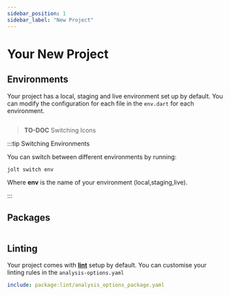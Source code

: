 ```yaml
---
sidebar_position: 1
sidebar_label: "New Project"
---
```


# Your New Project

## Environments

Your project has a local, staging and live environment set up by default. You can modify the configuration for each file in the `env.dart` for each environment.

```dart title="env/ _ chosen environment _ /env.dart"

```

> **TO-DOC** Switching Icons

:::tip Switching Environments

You can switch between different environments by running:

```bash
jolt switch env
```

Where **env** is the name of your environment (local,staging,live).

:::

## Packages

```yaml title="pubspec.yaml"

```

## Linting

Your project comes with [**lint**](https://pub.dev/packages/lint) setup by default. You can customise your linting rules in the `analysis-options.yaml`

```yaml title="analysis-options.yaml"
include: package:lint/analysis_options_package.yaml
```
